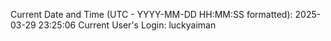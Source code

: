 Current Date and Time (UTC - YYYY-MM-DD HH:MM:SS formatted): 2025-03-29 23:25:06
Current User's Login: luckyaiman
